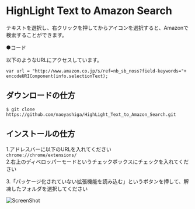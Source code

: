 HighLight Text to Amazon Search
============
テキストを選択し、右クリックを押してからアイコンを選択すると、Amazonで検索することができます。

●コード　　

以下のようなURLにアクセスしています。　　　　

`var url = "http://www.amazon.co.jp/s/ref=nb_sb_noss?field-keywords="+ encodeURIComponent(info.selectionText);`  

ダウンロードの仕方
----
    $ git clone https://github.com/naoyashiga/HighLight_Text_to_Amazon_Search.git

インストールの仕方
----
1.アドレスバーに以下のURLを入れてください  
`chrome://chrome/extensions/`  
2.右上のディベロッパーモードというチェックボックスにチェックを入れてください  

3.「パッケージ化されていない拡張機能を読み込む」というボタンを押して、解凍したフォルダを選択してください  

![ScreenShot](https://raw.github.com/naoyashiga/Chrome_Extensions/master/Google_Calendar_From_Rikunavi/screenshots/install.png)